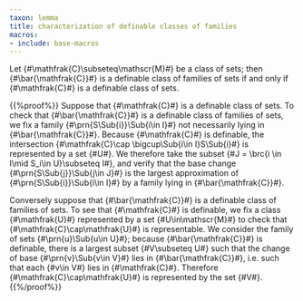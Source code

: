 ```yaml
---
taxon: lemma
title: characterization of definable classes of families
macros:
- include: base-macros
---
```


Let {#\mathfrak{C}\subseteq\mathscr{M}#} be a class of sets; then {#\bar{\mathfrak{C}}#} is a definable class of families of sets if and only if {#\mathfrak{C}#} is a definable class of sets.

{{%proof%}}
Suppose that {#\mathfrak{C}#} is a definable class of sets. To
check that {#\bar{\mathfrak{C}}#} is a definable class of families of sets,
we fix a family {#\prn{S\Sub{i}}\Sub{i\in I}#} not necessarily lying in {#\bar{\mathfrak{C}}#}. Because {#\mathfrak{C}#} is definable, the intersection {#\mathfrak{C}\cap \bigcup\Sub{i\in I}S\Sub{i}#} is represented by a set {#U#}. We therefore take the subset {#J = \brc{i \in I\mid S_i\in U}\subseteq I#}, and verify that the base change {#\prn{S\Sub{j}}\Sub{j\in J}#} is the largest approximation of {#\prn{S\Sub{i}}\Sub{i\in I}#} by a family lying in {#\bar{\mathfrak{C}}#}.

Conversely suppose that {#\bar{\mathfrak{C}}#} is a definable class of families of sets. To see that {#\mathfrak{C}#} is definable, we fix a class {#\mathfrak{U}#} represented by a set {#U\in\mathscr{M}#} to check that {#\mathfrak{C}\cap\mathfrak{U}#} is representable. We consider the family of sets {#\prn{u}\Sub{u\in U}#}; because {#\bar{\mathfrak{C}}#} is definable, there is a largest subset {#V\subseteq U#} such that the change of base {#\prn{v}\Sub{v\in V}#} lies in {#\bar{\mathfrak{C}}#}, i.e. such that each {#v\in V#} lies in {#\mathfrak{C}#}. Therefore {#\mathfrak{C}\cap\mathfrak{U}#} is represented by the set {#V#}.
{{%/proof%}}
